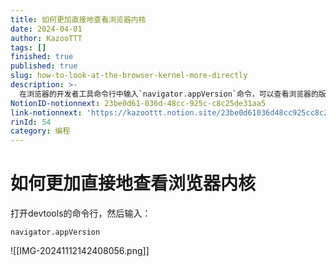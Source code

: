 ```yaml
---
title: 如何更加直接地查看浏览器内核
date: 2024-04-01
author: KazooTTT
tags: []
finished: true
published: true
slug: how-to-look-at-the-browser-kernel-more-directly
description: >-
  在浏览器的开发者工具命令行中输入`navigator.appVersion`命令，可以查看浏览器的版本信息。通过这个命令，开发者可以快速了解当前浏览器的版本详情，这对于调试和兼容性测试非常有帮助。
NotionID-notionnext: 23be0d61-036d-48cc-925c-c8c25de31aa5
link-notionnext: 'https://kazoottt.notion.site/23be0d61036d48cc925cc8c25de31aa5'
rinId: 54
category: 编程
---
```


# 如何更加直接地查看浏览器内核

打开devtools的命令行，然后输入：

```shell
navigator.appVersion
```

![[IMG-20241112142408056.png]]
